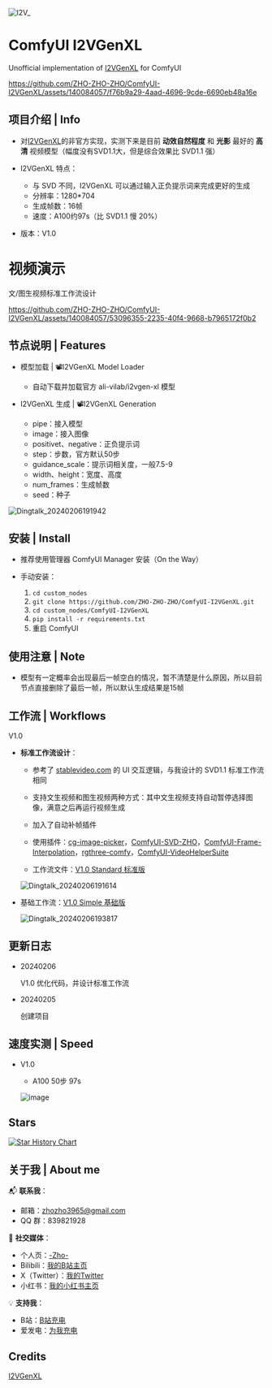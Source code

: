 
![I2V_](https://github.com/ZHO-ZHO-ZHO/ComfyUI-I2VGenXL/assets/140084057/3d2acebe-b4b4-417a-8257-427b3fd33680)


# ComfyUI I2VGenXL

Unofficial implementation of [I2VGenXL](https://i2vgen-xl.github.io/) for ComfyUI


https://github.com/ZHO-ZHO-ZHO/ComfyUI-I2VGenXL/assets/140084057/f76b9a29-4aad-4696-9cde-6690eb48a16e


## 项目介绍 | Info

- 对[I2VGenXL](https://i2vgen-xl.github.io/)的非官方实现，实测下来是目前 **动效自然程度** 和 **光影** 最好的 **高清** 视频模型（幅度没有SVD1.1大，但是综合效果比 SVD1.1 强）

- I2VGenXL 特点：
  - 与 SVD 不同，I2VGenXL 可以通过输入正负提示词来完成更好的生成
  - 分辨率：1280*704
  - 生成帧数：16帧
  - 速度：A100约97s（比 SVD1.1 慢 20%）

- 版本：V1.0 


# 视频演示

文/图生视频标准工作流设计

https://github.com/ZHO-ZHO-ZHO/ComfyUI-I2VGenXL/assets/140084057/53096355-2235-40f4-9668-b7965172f0b2


## 节点说明 | Features

- 模型加载 | 📽️I2VGenXL Model Loader
    - 自动下载并加载官方 ali-vilab/i2vgen-xl 模型

- I2VGenXL 生成 | 📽️I2VGenXL Generation
    - pipe：接入模型
    - image：接入图像
    - positivet、negative：正负提示词
    - step：步数，官方默认50步
    - guidance_scale：提示词相关度，一般7.5-9
    - width、height：宽度、高度
    - num_frames：生成帧数
    - seed：种子


![Dingtalk_20240206191942](https://github.com/ZHO-ZHO-ZHO/ComfyUI-I2VGenXL/assets/140084057/d88dec90-79a3-4ea0-8fed-168e8f3a7df4)

 
## 安装 | Install

- 推荐使用管理器 ComfyUI Manager 安装（On the Way）

- 手动安装：
    1. `cd custom_nodes`
    2. `git clone https://github.com/ZHO-ZHO-ZHO/ComfyUI-I2VGenXL.git`
    3. `cd custom_nodes/ComfyUI-I2VGenXL`
    4. `pip install -r requirements.txt`
    5. 重启 ComfyUI


## 使用注意 | Note

- 模型有一定概率会出现最后一帧空白的情况，暂不清楚是什么原因，所以目前节点直接删除了最后一帧，所以默认生成结果是15帧


## 工作流 | Workflows

V1.0

- **标准工作流设计**：

   - 参考了 [stablevideo.com](https://stablevideo.com) 的 UI 交互逻辑，与我设计的 SVD1.1 标准工作流相同
  
   - 支持文生视频和图生视频两种方式：其中文生视频支持自动暂停选择图像，满意之后再运行视频生成
  
   - 加入了自动补帧插件
  
   - 使用插件：[cg-image-picker](https://github.com/chrisgoringe/cg-image-picker)，[ComfyUI-SVD-ZHO](https://github.com/ZHO-ZHO-ZHO/ComfyUI-SVD-ZHO)，[ComfyUI-Frame-Interpolation](https://github.com/Fannovel16/ComfyUI-Frame-Interpolation)，[rgthree-comfy](https://github.com/rgthree/rgthree-comfy)，[ComfyUI-VideoHelperSuite](https://github.com/Kosinkadink/ComfyUI-VideoHelperSuite)
  
   - 工作流文件：[V1.0 Standard 标准版](https://github.com/ZHO-ZHO-ZHO/ComfyUI-I2VGenXL/blob/main/I2VGENXL%20WORKFLOWS/I2VGENXL_Standard%E3%80%90Zho%E3%80%91.json)
  
  ![Dingtalk_20240206191614](https://github.com/ZHO-ZHO-ZHO/ComfyUI-I2VGenXL/assets/140084057/05c9a690-110b-4f42-b4a3-aa8f7a0f3e3f)

- 基础工作流：[V1.0 Simple 基础版](https://github.com/ZHO-ZHO-ZHO/ComfyUI-I2VGenXL/blob/main/I2VGENXL%20WORKFLOWS/I2VGENXL_Simple%E3%80%90Zho%E3%80%91.json)

  ![Dingtalk_20240206193817](https://github.com/ZHO-ZHO-ZHO/ComfyUI-I2VGenXL/assets/140084057/d33f3238-d6ad-4e00-b1de-a36f156e7485)



## 更新日志

- 20240206

  V1.0 优化代码，并设计标准工作流

- 20240205

  创建项目


## 速度实测 | Speed

- V1.0 

    - A100 50步 97s

    ![image](https://github.com/ZHO-ZHO-ZHO/ComfyUI-I2VGenXL/assets/140084057/f2575b23-eea9-46d7-a89f-ec5f6e21e534)




## Stars 

[![Star History Chart](https://api.star-history.com/svg?repos=ZHO-ZHO-ZHO/ComfyUI-I2VGenXL&type=Date)](https://star-history.com/#ZHO-ZHO-ZHO/ComfyUI-I2VGenXL&Date)


## 关于我 | About me

📬 **联系我**：
- 邮箱：zhozho3965@gmail.com
- QQ 群：839821928

🔗 **社交媒体**：
- 个人页：[-Zho-](https://jike.city/zho)
- Bilibili：[我的B站主页](https://space.bilibili.com/484366804)
- X（Twitter）：[我的Twitter](https://twitter.com/ZHOZHO672070)
- 小红书：[我的小红书主页](https://www.xiaohongshu.com/user/profile/63f11530000000001001e0c8?xhsshare=CopyLink&appuid=63f11530000000001001e0c8&apptime=1690528872)

💡 **支持我**：
- B站：[B站充电](https://space.bilibili.com/484366804)
- 爱发电：[为我充电](https://afdian.net/a/ZHOZHO)


## Credits

[I2VGenXL](https://i2vgen-xl.github.io/)
